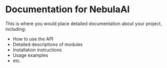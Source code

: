 # Documentation for NebulaAI

This is where you would place detailed documentation about your project, including:

- How to use the API
- Detailed descriptions of modules
- Installation instructions
- Usage examples
- etc.
